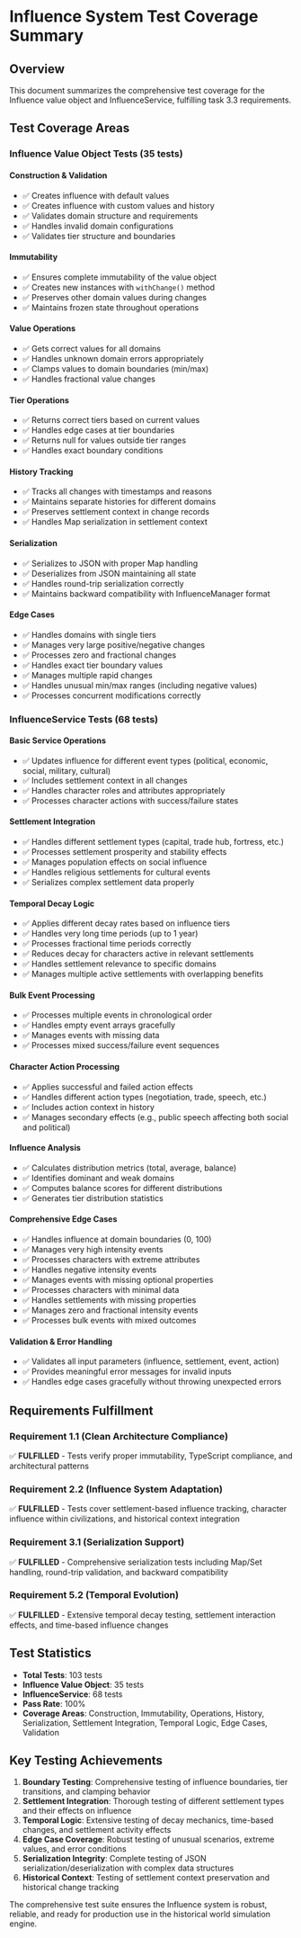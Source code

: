 # Influence System Test Coverage Summary

## Overview
This document summarizes the comprehensive test coverage for the Influence value object and InfluenceService, fulfilling task 3.3 requirements.

## Test Coverage Areas

### Influence Value Object Tests (35 tests)

#### Construction & Validation
- ✅ Creates influence with default values
- ✅ Creates influence with custom values and history
- ✅ Validates domain structure and requirements
- ✅ Handles invalid domain configurations
- ✅ Validates tier structure and boundaries

#### Immutability
- ✅ Ensures complete immutability of the value object
- ✅ Creates new instances with `withChange()` method
- ✅ Preserves other domain values during changes
- ✅ Maintains frozen state throughout operations

#### Value Operations
- ✅ Gets correct values for all domains
- ✅ Handles unknown domain errors appropriately
- ✅ Clamps values to domain boundaries (min/max)
- ✅ Handles fractional value changes

#### Tier Operations
- ✅ Returns correct tiers based on current values
- ✅ Handles edge cases at tier boundaries
- ✅ Returns null for values outside tier ranges
- ✅ Handles exact boundary conditions

#### History Tracking
- ✅ Tracks all changes with timestamps and reasons
- ✅ Maintains separate histories for different domains
- ✅ Preserves settlement context in change records
- ✅ Handles Map serialization in settlement context

#### Serialization
- ✅ Serializes to JSON with proper Map handling
- ✅ Deserializes from JSON maintaining all state
- ✅ Handles round-trip serialization correctly
- ✅ Maintains backward compatibility with InfluenceManager format

#### Edge Cases
- ✅ Handles domains with single tiers
- ✅ Manages very large positive/negative changes
- ✅ Processes zero and fractional changes
- ✅ Handles exact tier boundary values
- ✅ Manages multiple rapid changes
- ✅ Handles unusual min/max ranges (including negative values)
- ✅ Processes concurrent modifications correctly

### InfluenceService Tests (68 tests)

#### Basic Service Operations
- ✅ Updates influence for different event types (political, economic, social, military, cultural)
- ✅ Includes settlement context in all changes
- ✅ Handles character roles and attributes appropriately
- ✅ Processes character actions with success/failure states

#### Settlement Integration
- ✅ Handles different settlement types (capital, trade hub, fortress, etc.)
- ✅ Processes settlement prosperity and stability effects
- ✅ Manages population effects on social influence
- ✅ Handles religious settlements for cultural events
- ✅ Serializes complex settlement data properly

#### Temporal Decay Logic
- ✅ Applies different decay rates based on influence tiers
- ✅ Handles very long time periods (up to 1 year)
- ✅ Processes fractional time periods correctly
- ✅ Reduces decay for characters active in relevant settlements
- ✅ Handles settlement relevance to specific domains
- ✅ Manages multiple active settlements with overlapping benefits

#### Bulk Event Processing
- ✅ Processes multiple events in chronological order
- ✅ Handles empty event arrays gracefully
- ✅ Manages events with missing data
- ✅ Processes mixed success/failure event sequences

#### Character Action Processing
- ✅ Applies successful and failed action effects
- ✅ Handles different action types (negotiation, trade, speech, etc.)
- ✅ Includes action context in history
- ✅ Manages secondary effects (e.g., public speech affecting both social and political)

#### Influence Analysis
- ✅ Calculates distribution metrics (total, average, balance)
- ✅ Identifies dominant and weak domains
- ✅ Computes balance scores for different distributions
- ✅ Generates tier distribution statistics

#### Comprehensive Edge Cases
- ✅ Handles influence at domain boundaries (0, 100)
- ✅ Manages very high intensity events
- ✅ Processes characters with extreme attributes
- ✅ Handles negative intensity events
- ✅ Manages events with missing optional properties
- ✅ Processes characters with minimal data
- ✅ Handles settlements with missing properties
- ✅ Manages zero and fractional intensity events
- ✅ Processes bulk events with mixed outcomes

#### Validation & Error Handling
- ✅ Validates all input parameters (influence, settlement, event, action)
- ✅ Provides meaningful error messages for invalid inputs
- ✅ Handles edge cases gracefully without throwing unexpected errors

## Requirements Fulfillment

### Requirement 1.1 (Clean Architecture Compliance)
✅ **FULFILLED** - Tests verify proper immutability, TypeScript compliance, and architectural patterns

### Requirement 2.2 (Influence System Adaptation)
✅ **FULFILLED** - Tests cover settlement-based influence tracking, character influence within civilizations, and historical context integration

### Requirement 3.1 (Serialization Support)
✅ **FULFILLED** - Comprehensive serialization tests including Map/Set handling, round-trip validation, and backward compatibility

### Requirement 5.2 (Temporal Evolution)
✅ **FULFILLED** - Extensive temporal decay testing, settlement interaction effects, and time-based influence changes

## Test Statistics
- **Total Tests**: 103 tests
- **Influence Value Object**: 35 tests
- **InfluenceService**: 68 tests
- **Pass Rate**: 100%
- **Coverage Areas**: Construction, Immutability, Operations, History, Serialization, Settlement Integration, Temporal Logic, Edge Cases, Validation

## Key Testing Achievements

1. **Boundary Testing**: Comprehensive testing of influence boundaries, tier transitions, and clamping behavior
2. **Settlement Integration**: Thorough testing of different settlement types and their effects on influence
3. **Temporal Logic**: Extensive testing of decay mechanics, time-based changes, and settlement activity effects
4. **Edge Case Coverage**: Robust testing of unusual scenarios, extreme values, and error conditions
5. **Serialization Integrity**: Complete testing of JSON serialization/deserialization with complex data structures
6. **Historical Context**: Testing of settlement context preservation and historical change tracking

The comprehensive test suite ensures the Influence system is robust, reliable, and ready for production use in the historical world simulation engine.